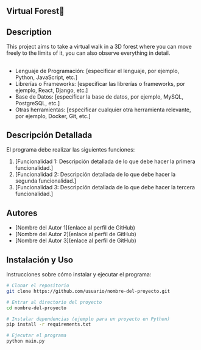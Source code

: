 ## Virtual Forest🌲

## Description
This project aims to take a virtual walk in a 3D forest where you can move freely to the limits of it, you can also observe everything in detail.

## 
- Lenguaje de Programación: [especificar el lenguaje, por ejemplo, Python, JavaScript, etc.]
- Librerías o Frameworks: [especificar las librerías o frameworks, por ejemplo, React, Django, etc.]
- Base de Datos: [especificar la base de datos, por ejemplo, MySQL, PostgreSQL, etc.]
- Otras herramientas: [especificar cualquier otra herramienta relevante, por ejemplo, Docker, Git, etc.]

## Descripción Detallada
El programa debe realizar las siguientes funciones:
1. [Funcionalidad 1: Descripción detallada de lo que debe hacer la primera funcionalidad.]
2. [Funcionalidad 2: Descripción detallada de lo que debe hacer la segunda funcionalidad.]
3. [Funcionalidad 3: Descripción detallada de lo que debe hacer la tercera funcionalidad.]

## Autores
- [Nombre del Autor 1](enlace al perfil de GitHub)
- [Nombre del Autor 2](enlace al perfil de GitHub)
- [Nombre del Autor 3](enlace al perfil de GitHub)

## Instalación y Uso
Instrucciones sobre cómo instalar y ejecutar el programa:
```bash
# Clonar el repositorio
git clone https://github.com/usuario/nombre-del-proyecto.git

# Entrar al directorio del proyecto
cd nombre-del-proyecto

# Instalar dependencias (ejemplo para un proyecto en Python)
pip install -r requirements.txt

# Ejecutar el programa
python main.py

